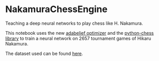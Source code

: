 # NakamuraChessEngine
Teaching a deep neural networks to play chess like H. Nakamura.

This notebook uses the new <a href="https://github.com/juntang-zhuang/Adabelief-Optimizer">adabelief optimizer</a> and the <a href="https://python-chess.readthedocs.io/en/latest/">python-chess library</a> to train a neural network on 2657 tournament games of Hikaru Nakamura.

The dataset used can be found <a href="https://www.kaggle.com/liury123/chess-game-from-12-top-players">here</a>.
